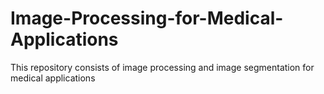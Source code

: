 # Image-Processing-for-Medical-Applications
This repository consists of image processing and image segmentation for medical applications
